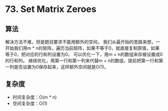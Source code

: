 # 73. Set Matrix Zeroes
## 算法
解决方法不难，但是题目要求不能用额外的空间。
我们从最开始的思路来想，一开始我们用m *
n的矩阵，遍历当前矩阵，如果不等于0，就直接复制原值，如果等于0，把对应的行和列设置为0。
可以优化一下，用m + n的数组来存被设置成0的行和列。
继续优化，用第一行和第一列来代替m + n的数组，提前把第一行和第一列是否设置为0保存起来，这样额外空间就是O(1)。

## 复杂度
- 时间复杂度：O(m * n)
- 空间复杂度：O(1)

